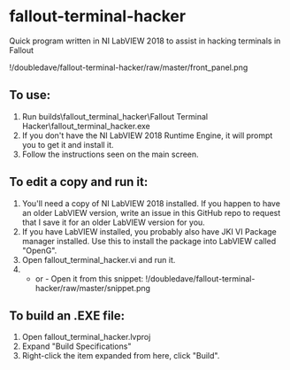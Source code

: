 # fallout-terminal-hacker
Quick program written in NI LabVIEW 2018 to assist in hacking terminals in Fallout

!/doubledave/fallout-terminal-hacker/raw/master/front_panel.png

## To use:
1. Run builds\fallout_terminal_hacker\Fallout Terminal Hacker\fallout_terminal_hacker.exe
1. If you don't have the NI LabVIEW 2018 Runtime Engine, it will prompt you to get it and install it.
1. Follow the instructions seen on the main screen.

## To edit a copy and run it:
1. You'll need a copy of NI LabVIEW 2018 installed.  If you happen to have an older LabVIEW version, write an issue in this GitHub repo to request that I save it for an older LabVIEW version for you.
1. If you have LabVIEW installed, you probably also have JKI VI Package manager installed.  Use this to install the package into LabVIEW called "OpenG".
1. Open fallout_terminal_hacker.vi and run it.
1. - or - Open it from this snippet: !/doubledave/fallout-terminal-hacker/raw/master/snippet.png

## To build an .EXE file:
1. Open fallout_terminal_hacker.lvproj
1. Expand "Build Specifications"
1. Right-click the item expanded from here, click "Build".
